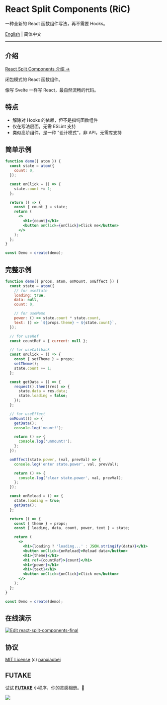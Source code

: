 # React Split Components (RiC)

一种全新的 React 函数组件写法，再不需要 Hooks。

[English](./README.md) | 简体中文

---

## 介绍

[React Split Components 介绍 →](./INTRODUCTION.zh-CN.md)

闭包模式的 React 函数组件。

像写 Svelte 一样写 React，最自然流畅的代码。

## 特点

- 解除对 Hooks 的依赖，但不是指纯函数组件
- 仅在写法层面，无需 ESLint 支持
- 类似高阶组件，是一种 "设计模式"，非 API，无需库支持

## 简单示例

```jsx
function demo({ atom }) {
  const state = atom({
    count: 0,
  });

  const onClick = () => {
    state.count += 1;
  };

  return () => {
    const { count } = state;
    return (
      <>
        <h1>{count}</h1>
        <button onClick={onClick}>Click me</button>
      </>
    );
  };
}

const Demo = create(demo);
```

## 完整示例

```jsx
function demo({ props, atom, onMount, onEffect }) {
  const state = atom({
    // for useState
    loading: true,
    data: null,
    count: 0,

    // for useMemo
    power: () => state.count * state.count,
    text: () => `${props.theme} ~ ${state.count}`,
  });

  // for useRef
  const countRef = { current: null };

  // for useCallback
  const onClick = () => {
    const { setTheme } = props;
    setTheme();
    state.count += 1;
  };

  const getData = () => {
    request().then((res) => {
      state.data = res.data;
      state.loading = false;
    });
  };

  // for useEffect
  onMount(() => {
    getData();
    console.log('mount!');

    return () => {
      console.log('unmount!');
    };
  });

  onEffect(state.power, (val, prevVal) => {
    console.log('enter state.power', val, prevVal);

    return () => {
      console.log('clear state.power', val, prevVal);
    };
  });

  const onReload = () => {
    state.loading = true;
    getData();
  };

  return () => {
    const { theme } = props;
    const { loading, data, count, power, text } = state;

    return (
      <>
        <h1>{loading ? 'loading...' : JSON.stringify(data)}</h1>
        <button onClick={onReload}>Reload data</button>
        <h1>{theme}</h1>
        <h1 ref={countRef}>{count}</h1>
        <h1>{power}</h1>
        <h1>{text}</h1>
        <button onClick={onClick}>Click me</button>
      </>
    );
  };
}

const Demo = create(demo);
```

## 在线演示

[![Edit react-split-components-final](https://codesandbox.io/static/img/play-codesandbox.svg)](https://codesandbox.io/s/react-split-components-final-9ftjx?fontsize=14&hidenavigation=1&theme=dark)

## 协议

[MIT License](https://github.com/nanxiaobei/react-split-components/blob/main/LICENSE) (c) [nanxiaobei](https://lee.so/)

## FUTAKE

试试 [**FUTAKE**](https://sotake.com/futake) 小程序，你的灵感相册。🌈

![](https://s3.bmp.ovh/imgs/2022/07/21/452dd47aeb790abd.png)
